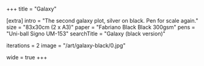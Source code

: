 +++
title = "Galaxy"

[extra]
intro = "The second galaxy plot, silver on black. Pen for scale again."
size = "83x30cm (2 x A3)"
paper = "Fabriano Black Black 300gsm"
pens = "Uni-ball Signo UM-153"
searchTitle = "Galaxy (black version)"

iterations = 2
image = "/art/galaxy-black/0.jpg"

wide = true
+++

